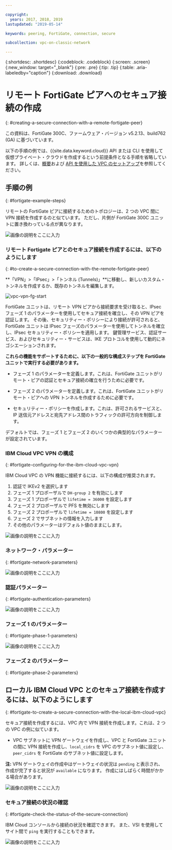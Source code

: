 ```yaml
---

copyright:
  years: 2017, 2018, 2019
lastupdated: "2019-05-14"

keywords: peering, FortiGate, connection, secure

subcollection: vpc-on-classic-network

---
```


{:shortdesc: .shortdesc}
{:codeblock: .codeblock}
{:screen: .screen}
{:new_window: target="_blank"}
{:pre: .pre}
{:tip: .tip}
{:table: .aria-labeledby="caption"}
{:download: .download}


# リモート FortiGate ピアへのセキュア接続の作成
{: #creating-a-secure-connection-with-a-remote-fortigate-peer}

この資料は、FortiGate 300C、ファームウェア・バージョン	v5.2.13、build762 (GA) に基づいています。

以下の手順の例では、{{site.data.keyword.cloud}} API または CLI を使用して仮想プライベート・クラウドを作成するという前提条件となる手順を省略しています。 詳しくは、[概要](/docs/vpc-on-classic?topic=vpc-on-classic-getting-started)および [API を使用した VPC のセットアップ](/docs/vpc-on-classic?topic=vpc-on-classic-creating-a-vpc-using-the-rest-apis)を参照してください。

## 手順の例
{: #fortigate-example-steps}

リモートの FortiGate ピアに接続するためのトポロジーは、2 つの VPC 間に VPN 接続を作成するのと似ています。 ただし、片側が FortiGate 300C ユニットに置き換わっている点が異なります。

![画像の説明をここに入力](./images/vpc-vpn-fg-figure.png)

### リモート Fortigate ピアとのセキュア接続を作成するには、以下のようにします
{: #to-create-a-secure-connection-with-the-remote-fortigate-peer}

**「VPN」\>「IPsec」\>「トンネル (Tunnels)」**に移動し、新しいカスタム・トンネルを作成するか、既存のトンネルを編集します。

![vpc-vpn-fg-start](./images/vpc-vpn-fg-start.JPG)

FortiGate ユニットは、リモート VPN ピアから接続要求を受け取ると、IPsec フェーズ 1 のパラメーターを使用してセキュア接続を確立し、その VPN ピアを認証します。 その後、セキュリティー・ポリシーにより接続が許可されると、FortiGate ユニットは IPsec フェーズのパラメーターを使用してトンネルを確立し、IPsec セキュリティー・ポリシーを適用します。 鍵管理サービス、認証サービス、およびセキュリティー・サービスは、IKE プロトコルを使用して動的にネゴシエーションされます。

**これらの機能をサポートするために、以下の一般的な構成ステップを FortiGate ユニットで実行する必要があります。**

* フェーズ 1 のパラメーターを定義します。これは、FortiGate ユニットがリモート・ピアの認証とセキュア接続の確立を行うために必要です。

* フェーズ 2 のパラメーターを定義します。これは、FortiGate ユニットがリモート・ピアへの VPN トンネルを作成するために必要です。

* セキュリティー・ポリシーを作成します。これは、許可されるサービスと、IP 送信元アドレスと宛先アドレス間のトラフィックの許可方向を制御します。

デフォルトでは、フェーズ 1 とフェーズ 2 のいくつかの典型的なパラメーターが設定されています。

### IBM Cloud VPC VPN の構成
{: #fortigate-configuring-for-the-ibm-cloud-vpc-vpn}

IBM Cloud VPC の VPN 機能に接続するには、以下の構成が推奨されます。

1. 認証で IKEv2 を選択します
2. フェーズ 1 プロポーザルで `DH-group 2` を有効にします
3. フェーズ 1 プロポーザルで `lifetime = 36000` を設定します
4. フェーズ 2 プロポーザルで PFS を無効にします
5. フェーズ 2 プロポーザルで `lifetime = 10800` を設定します
6. フェーズ 2 でサブネットの情報を入力します
7. その他のパラメーターはデフォルト値のままにします。

![画像の説明をここに入力](./images/vpc-vpn-fg-network.JPG)

### ネットワーク・パラメーター
{: #fortigate-network-parameters}

![画像の説明をここに入力](./images/vpc-vpn-fg-authentication.JPG)

### 認証パラメーター
{: #fortigate-authentication-parameters}

![画像の説明をここに入力](./images/vpc-vpn-fg-phase1.JPG)

### フェーズ 1 のパラメーター
{: #fortigate-phase-1-parameters}

![画像の説明をここに入力](./images/vpc-vpn-fg-phase2.JPG)

### フェーズ 2 のパラメーター
{: #fortigate-phase-2-parameters}

## ローカル IBM Cloud VPC とのセキュア接続を作成するには、以下のようにします
{: #fortigate-to-create-a-secure-connection-with-the-local-ibm-cloud-vpc}

セキュア接続を作成するには、VPC 内で VPN 接続を作成します。これは、2 つの VPC の例に似ています。

* VPC サブネットに VPN ゲートウェイを作成し、VPC と FortiGate ユニットの間に VPN 接続を作成し、`local_cidrs` を VPC のサブネット値に設定し、`peer_cidrs` を FortiGate のサブネット値に設定します。

**注:** VPN ゲートウェイの作成中はゲートウェイの状況は `pending` と表示され、作成が完了すると状況が `available` になります。 作成にはしばらく時間がかかる場合があります。

![画像の説明をここに入力](images/vpc-vpn-fg-connection.png)

### セキュア接続の状況の確認
{: #fortigate-check-the-status-of-the-secure-connection}

IBM Cloud コンソールから接続の状況を確認できます。 また、VSI を使用してサイト間で `ping` を実行することもできます。

![画像の説明をここに入力](images/vpc-vpn-fg-status.JPG)
